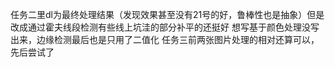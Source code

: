 任务二里dl为最终处理结果（发现效果甚至没有21号的好，鲁棒性也是抽象）但是改成通过霍夫线段检测有些线上坑洼的部分补平的还挺好
想写基于颜色处理没写出来，边缘检测最后也是只用了二值化
任务三前两张图片处理的相对还算可以，先后尝试了
